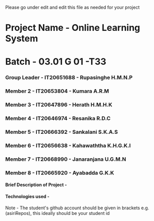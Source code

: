 Please go under edit and edit this file as needed for your project

# Project Name -   Online Learning System
# Batch -          03.01 G 01 -T33
### Group Leader - IT20651688 - Rupasinghe H.M.N.P
### Member 2 -     IT20653804 - Kumara A.R.M
### Member 3 -     IT20647896 - Herath H.M.H.K
### Member 4 -     IT20646974 - Resanika R.D.C
### Member 5 -     IT20666392 - Sankalani S.K.A.S
### Member 6 -     IT20656638 - Kahawaththa K.H.G.K.I
### Member 7 -     IT20668990 - Janaranjana U.G.M.N
### Member 8 -     IT20665920 - Ayabadda G.K.K

#### Brief Description of Project - 
#### Technologies used - 

Note - The student's github account should be given in brackets e.g. (asiriRepos), this ideally should be your student id 


